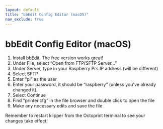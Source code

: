 ```yaml
---
layout: default
title: "bbEdit Config Editor (macOS)"
nav_exclude: true
---
```


# bbEdit Config Editor (macOS)

1. Install [bbEdit](https://www.barebones.com/products/bbedit/). The free version works great!
2. Under File, select “Open from FTP/SFTP Server…”  
3. Under Server, type in your Raspberry Pi’s IP address (will be different)
4. Select SFTP
5. Enter “pi” as the user
6. Enter your password, it should be “raspberry” (unless you've already changed it).
7. Select Continue
8. Find “printer.cfg” in the file browser and double click to open the file
9. Make any necessary edits and save the file

Remember to restart klipper from the Octoprint terminal to see your changes take effect!